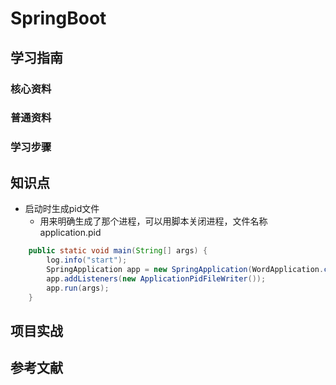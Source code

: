 # SpringBoot

## 学习指南

### 核心资料

### 普通资料

### 学习步骤

## 知识点

* 启动时生成pid文件
  * 用来明确生成了那个进程，可以用脚本关闭进程，文件名称application.pid

``` java
    public static void main(String[] args) {
        log.info("start");
        SpringApplication app = new SpringApplication(WordApplication.class);
        app.addListeners(new ApplicationPidFileWriter());
        app.run(args);
    }
```

## 项目实战

## 参考文献

